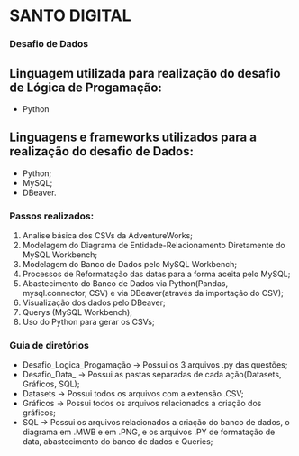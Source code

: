 ﻿# SANTO DIGITAL
### Desafio de Dados

## Linguagem utilizada para realização do desafio de Lógica de Progamação: 
* Python

## Linguagens e frameworks utilizados para a realização do desafio de Dados:
* Python;
* MySQL;
* DBeaver.

### Passos realizados:
1. Analise básica dos CSVs da AdventureWorks;
2. Modelagem do Diagrama de Entidade-Relacionamento Diretamente do MySQL Workbench;
3. Modelagem do Banco de Dados pelo MySQL Workbench;
4. Processos de Reformatação das datas para a forma aceita pelo MySQL;
5. Abastecimento do Banco de Dados via Python(Pandas, mysql.connector, CSV) e via DBeaver(através da importação do CSV);
6. Visualização dos dados pelo DBeaver;
7. Querys (MySQL Workbench);
8. Uso do Python para gerar os CSVs;

### Guia de diretórios
* Desafio_Logica_Progamação -> Possui os 3 arquivos .py das questões;
* Desafio_Data_ -> Possui as pastas separadas de cada ação(Datasets, Gráficos, SQL);
* Datasets -> Possui todos os arquivos com a extensão .CSV;
* Gráficos -> Possui todos os arquivos relacionados a criação dos gráficos;
* SQL -> Possui os arquivos relacionados a criação do banco de dados, o diagrama em .MWB e em .PNG, e os arquivos .PY de formatação de data,      abastecimento do banco de dados e Queries;


